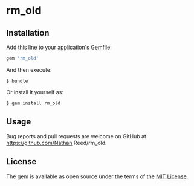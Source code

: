 # rm_old

## Installation

Add this line to your application's Gemfile:

```ruby
gem 'rm_old'
```

And then execute:

    $ bundle

Or install it yourself as:

    $ gem install rm_old

## Usage

Bug reports and pull requests are welcome on GitHub at https://github.com/Nathan Reed/rm_old.


## License

The gem is available as open source under the terms of the [MIT License](http://opensource.org/licenses/MIT).

